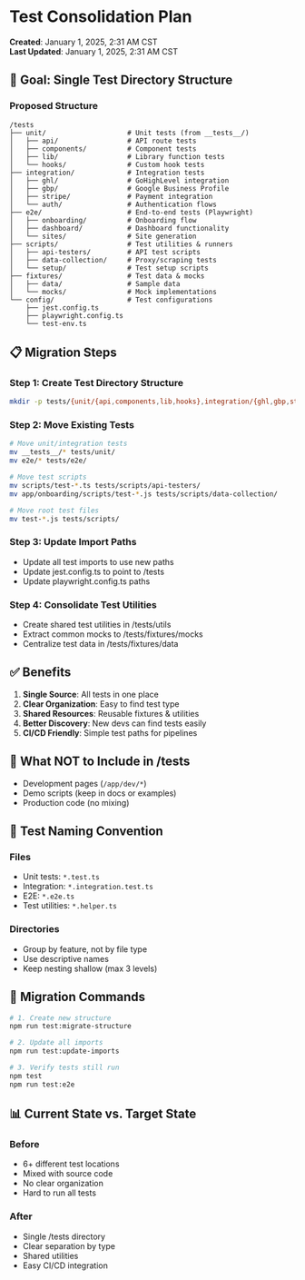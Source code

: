 # Test Consolidation Plan

**Created**: January 1, 2025, 2:31 AM CST  
**Last Updated**: January 1, 2025, 2:31 AM CST

## 🎯 Goal: Single Test Directory Structure

### Proposed Structure
```
/tests
├── unit/                    # Unit tests (from __tests__/)
│   ├── api/                 # API route tests
│   ├── components/          # Component tests
│   ├── lib/                 # Library function tests
│   └── hooks/               # Custom hook tests
├── integration/             # Integration tests
│   ├── ghl/                 # GoHighLevel integration
│   ├── gbp/                 # Google Business Profile
│   ├── stripe/              # Payment integration
│   └── auth/                # Authentication flows
├── e2e/                     # End-to-end tests (Playwright)
│   ├── onboarding/          # Onboarding flow
│   ├── dashboard/           # Dashboard functionality
│   └── sites/               # Site generation
├── scripts/                 # Test utilities & runners
│   ├── api-testers/         # API test scripts
│   ├── data-collection/     # Proxy/scraping tests
│   └── setup/               # Test setup scripts
├── fixtures/                # Test data & mocks
│   ├── data/                # Sample data
│   └── mocks/               # Mock implementations
└── config/                  # Test configurations
    ├── jest.config.ts
    ├── playwright.config.ts
    └── test-env.ts
```

## 📋 Migration Steps

### Step 1: Create Test Directory Structure
```bash
mkdir -p tests/{unit/{api,components,lib,hooks},integration/{ghl,gbp,stripe,auth},e2e/{onboarding,dashboard,sites},scripts/{api-testers,data-collection,setup},fixtures/{data,mocks},config}
```

### Step 2: Move Existing Tests
```bash
# Move unit/integration tests
mv __tests__/* tests/unit/
mv e2e/* tests/e2e/

# Move test scripts
mv scripts/test-*.ts tests/scripts/api-testers/
mv app/onboarding/scripts/test-*.js tests/scripts/data-collection/

# Move root test files
mv test-*.js tests/scripts/
```

### Step 3: Update Import Paths
- Update all test imports to use new paths
- Update jest.config.ts to point to /tests
- Update playwright.config.ts paths

### Step 4: Consolidate Test Utilities
- Create shared test utilities in /tests/utils
- Extract common mocks to /tests/fixtures/mocks
- Centralize test data in /tests/fixtures/data

## ✅ Benefits

1. **Single Source**: All tests in one place
2. **Clear Organization**: Easy to find test type
3. **Shared Resources**: Reusable fixtures & utilities
4. **Better Discovery**: New devs can find tests easily
5. **CI/CD Friendly**: Simple test paths for pipelines

## 🚫 What NOT to Include in /tests

- Development pages (`/app/dev/*`)
- Demo scripts (keep in docs or examples)
- Production code (no mixing)

## 📝 Test Naming Convention

### Files
- Unit tests: `*.test.ts`
- Integration: `*.integration.test.ts`
- E2E: `*.e2e.ts`
- Test utilities: `*.helper.ts`

### Directories
- Group by feature, not by file type
- Use descriptive names
- Keep nesting shallow (max 3 levels)

## 🔄 Migration Commands

```bash
# 1. Create new structure
npm run test:migrate-structure

# 2. Update all imports
npm run test:update-imports

# 3. Verify tests still run
npm test
npm run test:e2e
```

## 📊 Current State vs. Target State

### Before
- 6+ different test locations
- Mixed with source code
- No clear organization
- Hard to run all tests

### After
- Single /tests directory
- Clear separation by type
- Shared utilities
- Easy CI/CD integration